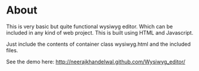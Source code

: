 About
=====

This is very basic but quite functional wysiwyg editor. Which can be included in any kind of web project. This is built using HTML and Javascript.

Just include the contents of container class wysiwyg.html and the included files.

See the demo here: http://neerajkhandelwal.github.com/Wysiwyg_editor/

